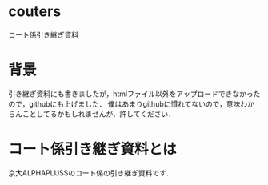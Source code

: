 # couters
コート係引き継ぎ資料

# 背景
引き継ぎ資料にも書きましたが，htmlファイル以外をアップロードできなかったので，githubにも上げました．
僕はあまりgithubに慣れてないので，意味わからんことしてるかもしれませんが，許してください．

# コート係引き継ぎ資料とは
京大ALPHAPLUSSのコート係の引き継ぎ資料です．
